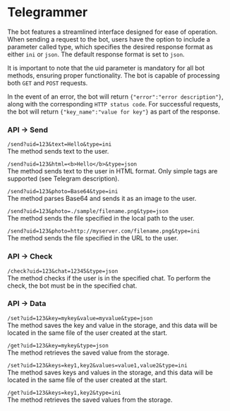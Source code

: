 # Telegrammer 

The bot features a streamlined interface designed for ease of operation. When sending a request to the bot, users have the option to include a parameter called type, which specifies the desired response format as either `ini` or `json`. The default response format is set to `json`.

It is important to note that the uid parameter is mandatory for all bot methods, ensuring proper functionality. The bot is capable of processing both `GET` and `POST` requests.

In the event of an error, the bot will return `{"error":"error description"}`, along with the corresponding `HTTP status code`. For successful requests, the bot will return `{"key_name":"value for key"}` as part of the response.

### API → Send

`/send?uid=123&text=Hello&type=ini`  
The method sends text to the user.

`/send?uid=123&html=<b>Hello</b>&type=json`  
The method sends text to the user in HTML format. Only simple tags are supported (see Telegram description).

`/send?uid=123&photo=Base64&type=ini`  
The method parses Base64 and sends it as an image to the user.

`/send?uid=123&photo=./sample/filename.png&type=json`  
The method sends the file specified in the local path to the user.

`/send?uid=123&photo=http://myserver.com/filename.png&type=ini`  
The method sends the file specified in the URL to the user.

### API → Check

`/check?uid=123&chat=12345&type=json`  
The method checks if the user is in the specified chat. To perform the check, the bot must be in the specified chat.

### API → Data

`/set?uid=123&key=mykey&value=myvalue&type=json`  
The method saves the key and value in the storage, and this data will be located in the same file of the user created at the start.

`/get?uid=123&key=mykey&type=json`  
The method retrieves the saved value from the storage.

`/set?uid=123&keys=key1,key2&values=value1,value2&type=ini`  
The method saves keys and values in the storage, and this data will be located in the same file of the user created at the start.

`/get?uid=123&keys=key1,key2&type=ini`  
The method retrieves the saved values from the storage.
